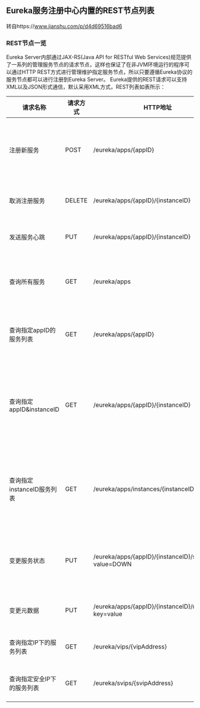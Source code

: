 ## Eureka服务注册中心内置的REST节点列表
转自https://www.jianshu.com/p/d4d69516bad6
### REST节点一览
Eureka Server内部通过JAX-RS(Java API for RESTful Web Services)规范提供了一系列的管理服务节点的请求节点，这样也保证了在非JVM环境运行的程序可以通过HTTP REST方式进行管理维护指定服务节点，所以只要遵循Eureka协议的服务节点都可以进行注册到Eureka Server。
Eureka提供的REST请求可以支持XML以及JSON形式通信，默认采用XML方式，REST列表如表所示：

请求名称|请求方式|HTTP地址|请求描述
-|-|-|-|
注册新服务|POST|/eureka/apps/{appID}|传递JSON或者XML格式参数内容，HTTP code为204时表示成功
取消注册服务|DELETE|/eureka/apps/{appID}/{instanceID}|HTTP code为200时表示成功
发送服务心跳|PUT|/eureka/apps/{appID}/{instanceID}|HTTP code为200时表示成功
查询所有服务|GET|/eureka/apps|HTTP code为200时表示成功，返回XML/JSON数据内容
查询指定appID的服务列表	|GET|/eureka/apps/{appID}|HTTP code为200时表示成功，返回XML/JSON数据内容
查询指定appID&instanceID|GET|/eureka/apps/{appID}/{instanceID}|获取指定appID以及InstanceId的服务信息，HTTP code为200时表示成功，返回XML/JSON数据内容
查询指定instanceID服务列表|	GET|/eureka/apps/instances/{instanceID}|获取指定instanceID的服务列表，HTTP code为200时表示成功，返回XML/JSON数据内容
变更服务状态|	PUT	|/eureka/apps/{appID}/{instanceID}/status?value=DOWN|服务上线、服务下线等状态变动，HTTP code为200时表示成功
变更元数据|	PUT	|/eureka/apps/{appID}/{instanceID}/metadata?key=value|HTTP code为200时表示成功
查询指定IP下的服务列表|	GET	|/eureka/vips/{vipAddress}|HTTP code为200时表示成功
查询指定安全IP下的服务列表|	GET	|/eureka/svips/{svipAddress}|HTTP code为200时表示成功
